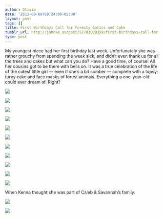 ```yaml
---
author: Olivia
date: '2013-08-08T08:24:00-05:00'
layout: post
tags: []
title: First Birthdays Call for Foresty Antics and Cake
tumblr_url: http://jahnke.us/post/57703609399/first-birthdays-call-for-foresty-antics-and-cake
type: post
---
```


My youngest niece had her first birthday last week. Unfortunately she was rather grouchy from spending the week sick, and didn’t even thank us for all the trees and cakes but what can you do? Have a good time, of course! All her cousins got to be there with bells on. It was a true celebration of the life of the cutest little girl — even if she’s a bit somber — complete with a topsy-turvy cake and face masks of forest animals. Everything a one-year-old could ever dream of. Right?

![](/media/tumblr_inline_mr7uhhm4js1qz4rgp.jpg)

![](/media/tumblr_inline_mr7uhpyRYO1qz4rgp.jpg)

![](/media/tumblr_inline_mr7uhyIpeO1qz4rgp.jpg)

![](/media/tumblr_inline_mr7ui87Mqr1qz4rgp.jpg)

![](/media/tumblr_inline_mr7uifOyRg1qz4rgp.jpg)

![](/media/tumblr_inline_mr7uilMzU61qz4rgp.jpg)

![](/media/tumblr_inline_mr7uirNDa61qz4rgp.jpg)

![](/media/tumblr_inline_mr7uj1pSfg1qz4rgp.jpg)

![](/media/tumblr_inline_mr7ujcf9U01qz4rgp.jpg)

![](/media/tumblr_inline_mr7ujnQq321qz4rgp.jpg)

![](/media/tumblr_inline_mr7ujxhCKl1qz4rgp.jpg)

When Kenna thought she was part of Caleb & Savannah’s family. 

![](/media/tumblr_inline_mr7ukwuUcU1qz4rgp.jpg)

![](/media/tumblr_inline_mr7ul3qnGP1qz4rgp.jpg)
